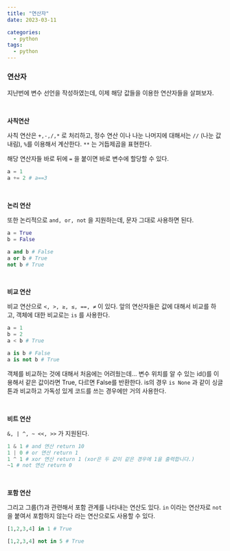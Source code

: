 ```yaml
---
title: "연산자"
date: 2023-03-11

categories:
  - python
tags:
  - python
---
```

### 연산자

지난번에 변수 선언을 작성하였는데, 이제 해당 값들을 이용한 연산자들을 살펴보자.

<br>

**사칙연산**

사칙 연산은 `+,-,/,*` 로 처리하고, 정수 연산 이나 나눈 나머지에 대해서는 `//` (나눈 값 내림), `%`를 이용해서 계산한다. `**` 는 거듭제곱을 표현한다.

해당 연산자들 바로 뒤에 `=` 을 붙이면 바로 변수에 할당할 수 있다.

```python
a = 1
a += 2 # a==3
```

<br>

**논리 연산**

또한 논리적으로 `and, or, not` 을 지원하는데, 문자 그대로 사용하면 된다.

```python
a = True
b = False

a and b # False
a or b # True
not b # True
```

<br>

**비교 연산**

비교 연산으로 `<, >, ≥, ≤, ==, ≠` 이 있다. 앞의 연산자들은 값에 대해서 비교를 하고, 객체에 대한 비교로는 `is` 를 사용한다.

```python
a = 1
b = 2
a < b # True

a is b # False
a is not b # True
```

객체를 비교하는 것에 대해서 처음에는 어려웠는데… 변수 위치를 알 수 있는 id()를 이용해서 같은 값이라면 True, 다르면 False를 반환한다. is의 경우 `is None` 과 같이 싱글톤과 비교하고 가독성 있게 코드를 쓰는 경우에만 거의 사용한다.

<br>

**비트 연산**

 `&, | ^, ~ <<, >>` 가 지원된다.

```python
1 & 1 # and 연산 return 10
1 | 0 # or 연산 return 1
1 ^ 1 # xor 연산 return 1 (xor은 두 값이 같은 경우에 1을 출력합니다.)
~1 # not 연산 return 0
```

<br>

**포함 연산**

그리고 그룹(?)과 관련해서 포함 관계를 나타내는 연산도 있다. `in` 이라는 연산자로 `not` 을 붙여서 포함하지 않는다 라는 연산으로도 사용할 수 있다.

```python
[1,2,3,4] in 1 # True

[1,2,3,4] not in 5 # True 
```
